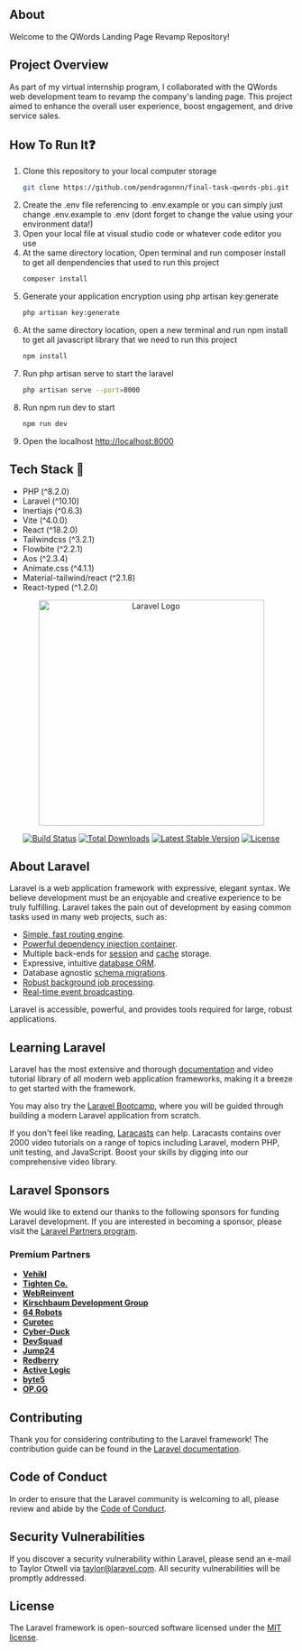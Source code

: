 ## About

Welcome to the QWords Landing Page Revamp Repository!

## Project Overview

As part of my virtual internship program, I collaborated with the QWords web development team to revamp the company's landing page. This project aimed to enhance the overall user experience, boost engagement, and drive service sales.

## How To Run It❓

<ol>
    <li>Clone this repository to your local computer storage</li>

```bash
git clone https://github.com/pendragonnn/final-task-qwords-pbi.git
```
   
<li>Create the .env file referencing to .env.example or you can simply just change .env.example to .env (dont forget to change the value using your environment data!)</li>
<li>Open your local file at visual studio code or whatever code editor you use </li>
<li>At the same directory location, Open terminal and run composer install to get all denpendencies that used to run this project</li>

```bash
composer install
```

<li>Generate your application encryption using php artisan key:generate</li>

```bash
php artisan key:generate
```

<li>At the same directory location, open a new terminal and run npm install to get all javascript library that we need to run this project</li>

```bash
npm install
```

<li>Run php artisan serve to start the laravel</li>

```bash
php artisan serve --port=8000
```

<li>Run npm run dev to start</li>

```bash
npm run dev
```

<li>Open the localhost <a href='http://localhost:8000'>http://localhost:8000</a></li>

</ol>

## Tech Stack 📐
<ul>
    <li>PHP (^8.2.0)</li>
    <li>Laravel (^10.10)</li>
    <li>Inertiajs (^0.6.3)</li>
    <li>Vite (^4.0.0)</li>
    <li>React (^18.2.0)</li>
    <li>Tailwindcss (^3.2.1)</li>
    <li>Flowbite (^2.2.1)</li>
    <li>Aos (^2.3.4)</li>
    <li>Animate.css (^4.1.1)</li>
    <li>Material-tailwind/react (^2.1.8)</li>
    <li>React-typed (^1.2.0)</li>
</ul>


<p align="center"><a href="https://laravel.com" target="_blank"><img src="https://raw.githubusercontent.com/laravel/art/master/logo-lockup/5%20SVG/2%20CMYK/1%20Full%20Color/laravel-logolockup-cmyk-red.svg" width="400" alt="Laravel Logo"></a></p>

<p align="center">
<a href="https://github.com/laravel/framework/actions"><img src="https://github.com/laravel/framework/workflows/tests/badge.svg" alt="Build Status"></a>
<a href="https://packagist.org/packages/laravel/framework"><img src="https://img.shields.io/packagist/dt/laravel/framework" alt="Total Downloads"></a>
<a href="https://packagist.org/packages/laravel/framework"><img src="https://img.shields.io/packagist/v/laravel/framework" alt="Latest Stable Version"></a>
<a href="https://packagist.org/packages/laravel/framework"><img src="https://img.shields.io/packagist/l/laravel/framework" alt="License"></a>
</p>

## About Laravel

Laravel is a web application framework with expressive, elegant syntax. We believe development must be an enjoyable and creative experience to be truly fulfilling. Laravel takes the pain out of development by easing common tasks used in many web projects, such as:

- [Simple, fast routing engine](https://laravel.com/docs/routing).
- [Powerful dependency injection container](https://laravel.com/docs/container).
- Multiple back-ends for [session](https://laravel.com/docs/session) and [cache](https://laravel.com/docs/cache) storage.
- Expressive, intuitive [database ORM](https://laravel.com/docs/eloquent).
- Database agnostic [schema migrations](https://laravel.com/docs/migrations).
- [Robust background job processing](https://laravel.com/docs/queues).
- [Real-time event broadcasting](https://laravel.com/docs/broadcasting).

Laravel is accessible, powerful, and provides tools required for large, robust applications.

## Learning Laravel

Laravel has the most extensive and thorough [documentation](https://laravel.com/docs) and video tutorial library of all modern web application frameworks, making it a breeze to get started with the framework.

You may also try the [Laravel Bootcamp](https://bootcamp.laravel.com), where you will be guided through building a modern Laravel application from scratch.

If you don't feel like reading, [Laracasts](https://laracasts.com) can help. Laracasts contains over 2000 video tutorials on a range of topics including Laravel, modern PHP, unit testing, and JavaScript. Boost your skills by digging into our comprehensive video library.

## Laravel Sponsors

We would like to extend our thanks to the following sponsors for funding Laravel development. If you are interested in becoming a sponsor, please visit the [Laravel Partners program](https://partners.laravel.com).

### Premium Partners

- **[Vehikl](https://vehikl.com/)**
- **[Tighten Co.](https://tighten.co)**
- **[WebReinvent](https://webreinvent.com/)**
- **[Kirschbaum Development Group](https://kirschbaumdevelopment.com)**
- **[64 Robots](https://64robots.com)**
- **[Curotec](https://www.curotec.com/services/technologies/laravel/)**
- **[Cyber-Duck](https://cyber-duck.co.uk)**
- **[DevSquad](https://devsquad.com/hire-laravel-developers)**
- **[Jump24](https://jump24.co.uk)**
- **[Redberry](https://redberry.international/laravel/)**
- **[Active Logic](https://activelogic.com)**
- **[byte5](https://byte5.de)**
- **[OP.GG](https://op.gg)**

## Contributing

Thank you for considering contributing to the Laravel framework! The contribution guide can be found in the [Laravel documentation](https://laravel.com/docs/contributions).

## Code of Conduct

In order to ensure that the Laravel community is welcoming to all, please review and abide by the [Code of Conduct](https://laravel.com/docs/contributions#code-of-conduct).

## Security Vulnerabilities

If you discover a security vulnerability within Laravel, please send an e-mail to Taylor Otwell via [taylor@laravel.com](mailto:taylor@laravel.com). All security vulnerabilities will be promptly addressed.

## License

The Laravel framework is open-sourced software licensed under the [MIT license](https://opensource.org/licenses/MIT).
